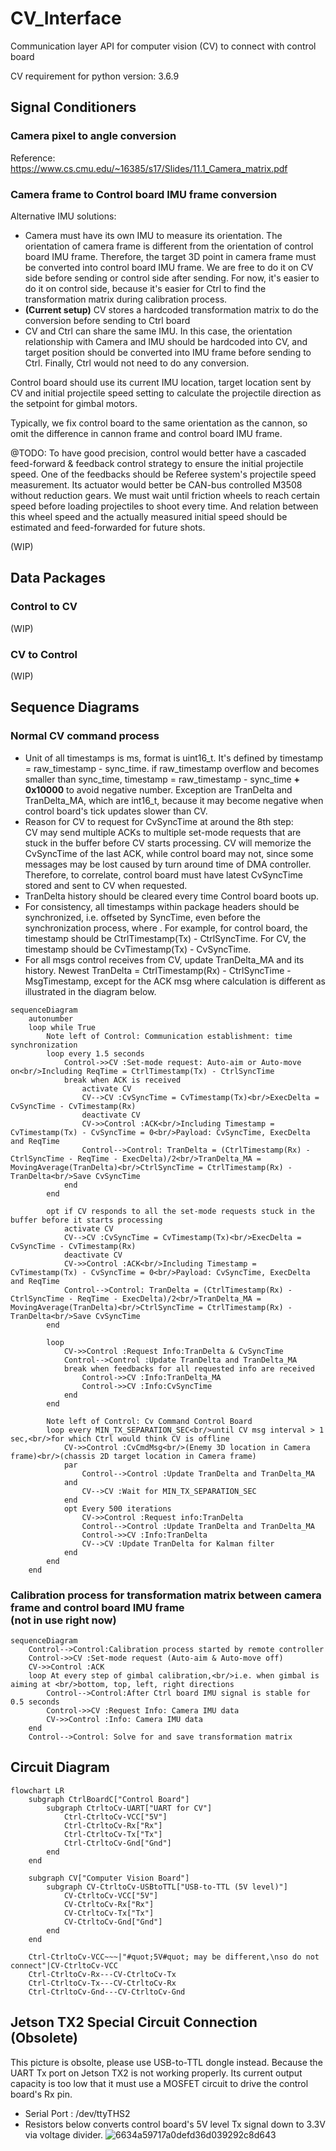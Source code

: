 # CV_Interface
Communication layer API for computer vision (CV) to connect with control board

CV requirement for python version: 3.6.9

## Signal Conditioners
### Camera pixel to angle conversion
Reference: https://www.cs.cmu.edu/~16385/s17/Slides/11.1_Camera_matrix.pdf
### Camera frame to Control board IMU frame conversion
Alternative IMU solutions:
- Camera must have its own IMU to measure its orientation. The orientation of camera frame is different from the orientation of control board IMU frame. Therefore, the target 3D point in camera frame must be converted into control board IMU frame. We are free to do it on CV side before sending or control side after sending. For now, it's easier to do it on control side, because it's easier for Ctrl to find the transformation matrix during calibration process.
- **(Current setup)** CV stores a hardcoded transformation matrix to do the conversion before sending to Ctrl board
- CV and Ctrl can share the same IMU. In this case, the orientation relationship with Camera and IMU should be hardcoded into CV, and target position should be converted into IMU frame before sending to Ctrl. Finally, Ctrl would not need to do any conversion.

Control board should use its current IMU location, target location sent by CV and initial projectile speed setting to calculate the projectile direction as the setpoint for gimbal motors.

Typically, we fix control board to the same orientation as the cannon, so omit the difference in cannon frame and control board IMU frame. 

@TODO: To have good precision, control would better have a cascaded feed-forward & feedback control strategy to ensure the initial projectile speed. One of the feedbacks should be Referee system's projectile speed measurement. Its actuator would better be CAN-bus controlled M3508 without reduction gears. We must wait until friction wheels to reach certain speed before loading projectiles to shoot every time. And relation between this wheel speed and the actually measured initial speed should be estimated and feed-forwarded for future shots.

(WIP)

## Data Packages
### Control to CV
(WIP)
### CV to Control
(WIP)

## Sequence Diagrams
### Normal CV command process
- Unit of all timestamps is ms, format is uint16_t. It's defined by timestamp = raw_timestamp - sync_time. if raw_timestamp overflow and becomes smaller than sync_time, timestamp = raw_timestamp - sync_time **+ 0x10000** to avoid negative number. Exception are TranDelta and TranDelta_MA, which are int16_t, because it may become negative when control board's tick updates slower than CV.
- Reason for CV to request for CvSyncTime at around the 8th step:<br/>
CV may send multiple ACKs to multiple set-mode requests that are stuck in the buffer before CV starts processing. CV will memorize the CvSyncTime of the last ACK, while control board may not, since some messages may be lost caused by turn around time of DMA controller.<br/>
Therefore, to correlate, control board must have latest CvSyncTime stored and sent to CV when requested.
- TranDelta history should be cleared every time Control board boots up.
- For consistency, all timestamps within package headers should be synchronized, i.e. offseted by SyncTime, even before the synchronization process, where . For example, for control board, the timestamp should be CtrlTimestamp(Tx) - CtrlSyncTime. For CV, the timestamp should be CvTimestamp(Tx) - CvSyncTime.
- For all msgs control receives from CV, update TranDelta_MA and its history. Newest TranDelta = CtrlTimestamp(Rx) - CtrlSyncTime - MsgTimestamp, except for the ACK msg where calculation is different as illustrated in the diagram below.
``` mermaid
sequenceDiagram
    autonumber
    loop while True
        Note left of Control: Communication establishment: time synchronization
        loop every 1.5 seconds
            Control->>CV :Set-mode request: Auto-aim or Auto-move on<br/>Including ReqTime = CtrlTimestamp(Tx) - CtrlSyncTime
            break when ACK is received
                activate CV
                CV-->CV :CvSyncTime = CvTimestamp(Tx)<br/>ExecDelta = CvSyncTime - CvTimestamp(Rx)
                deactivate CV
                CV->>Control :ACK<br/>Including Timestamp = CvTimestamp(Tx) - CvSyncTime = 0<br/>Payload: CvSyncTime, ExecDelta and ReqTime
                Control-->Control: TranDelta = (CtrlTimestamp(Rx) - CtrlSyncTime - ReqTime - ExecDelta)/2<br/>TranDelta_MA = MovingAverage(TranDelta)<br/>CtrlSyncTime = CtrlTimestamp(Rx) - TranDelta<br/>Save CvSyncTime
            end
        end

        opt if CV responds to all the set-mode requests stuck in the buffer before it starts processing
            activate CV
            CV-->CV :CvSyncTime = CvTimestamp(Tx)<br/>ExecDelta = CvSyncTime - CvTimestamp(Rx)
            deactivate CV
            CV->>Control :ACK<br/>Including Timestamp = CvTimestamp(Tx) - CvSyncTime = 0<br/>Payload: CvSyncTime, ExecDelta and ReqTime
            Control-->Control: TranDelta = (CtrlTimestamp(Rx) - CtrlSyncTime - ReqTime - ExecDelta)/2<br/>TranDelta_MA = MovingAverage(TranDelta)<br/>CtrlSyncTime = CtrlTimestamp(Rx) - TranDelta<br/>Save CvSyncTime
        end

        loop
            CV->>Control :Request Info:TranDelta & CvSyncTime
            Control-->Control :Update TranDelta and TranDelta_MA
            break when feedbacks for all requested info are received
                Control->>CV :Info:TranDelta_MA
                Control->>CV :Info:CvSyncTime
            end
        end

        Note left of Control: Cv Command Control Board
        loop every MIN_TX_SEPARATION_SEC<br/>until CV msg interval > 1 sec,<br/>for which Ctrl would think CV is offline
            CV->>Control :CvCmdMsg<br/>(Enemy 3D location in Camera frame)<br/>(chassis 2D target location in Camera frame)
            par
                Control-->Control :Update TranDelta and TranDelta_MA
            and
                CV-->CV :Wait for MIN_TX_SEPARATION_SEC
            end
            opt Every 500 iterations
                CV->>Control :Request info:TranDelta
                Control-->Control :Update TranDelta and TranDelta_MA
                Control->>CV :Info:TranDelta
                CV-->CV :Update TranDelta for Kalman filter
            end
        end
    end
```
### Calibration process for transformation matrix between camera frame and control board IMU frame<br/>(not in use right now)
``` mermaid
sequenceDiagram
    Control-->Control:Calibration process started by remote controller
    Control->>CV :Set-mode request (Auto-aim & Auto-move off)
    CV->>Control :ACK
    loop At every step of gimbal calibration,<br/>i.e. when gimbal is aiming at <br/>bottom, top, left, right directions
        Control-->Control:After Ctrl board IMU signal is stable for 0.5 seconds
        Control->>CV :Request Info: Camera IMU data
        CV->>Control :Info: Camera IMU data
    end
    Control-->Control: Solve for and save transformation matrix
```

## Circuit Diagram
``` mermaid
flowchart LR
    subgraph CtrlBoardC["Control Board"]
        subgraph CtrltoCv-UART["UART for CV"]
            Ctrl-CtrltoCv-VCC["5V"]
            Ctrl-CtrltoCv-Rx["Rx"]
            Ctrl-CtrltoCv-Tx["Tx"]
            Ctrl-CtrltoCv-Gnd["Gnd"]
        end
    end

    subgraph CV["Computer Vision Board"]
        subgraph CV-CtrltoCv-USBtoTTL["USB-to-TTL (5V level)"]
            CV-CtrltoCv-VCC["5V"]
            CV-CtrltoCv-Rx["Rx"]
            CV-CtrltoCv-Tx["Tx"]
            CV-CtrltoCv-Gnd["Gnd"]
        end
    end

    Ctrl-CtrltoCv-VCC~~~|"#quot;5V#quot; may be different,\nso do not connect"|CV-CtrltoCv-VCC
    Ctrl-CtrltoCv-Rx---CV-CtrltoCv-Tx
    Ctrl-CtrltoCv-Tx---CV-CtrltoCv-Rx
    Ctrl-CtrltoCv-Gnd---CV-CtrltoCv-Gnd
```

## Jetson TX2 Special Circuit Connection (Obsolete)
This picture is obsolte, please use USB-to-TTL dongle instead. Because the UART Tx port on Jetson TX2 is not working properly. Its current output capacity is too low that it must use a MOSFET circuit to drive the control board's Rx pin.
- Serial Port : /dev/ttyTHS2
- Resistors below converts control board's 5V level Tx signal down to 3.3V via voltage divider.
![6634a59717a0defd36d039292c8d643](https://user-images.githubusercontent.com/56321690/236954118-339b6e05-28cb-4140-a3d6-6123518752b6.jpg)
